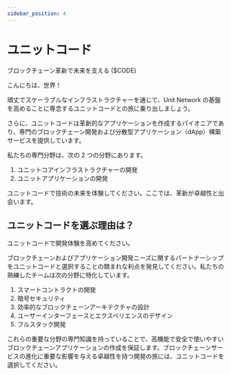 ```yaml
---
sidebar_position: 4
---
```


# ユニットコード

ブロックチェーン革新で未来を支える ($CODE)

こんにちは、世界！

頑丈でスケーラブルなインフラストラクチャーを通じて、Unit Network の基盤を高めることに専念するユニットコードとの旅に乗り出しましょう。

さらに、ユニットコードは革新的なアプリケーションを作成するパイオニアであり、専門のブロックチェーン開発および分散型アプリケーション（dApp）構築サービスを提供しています。

私たちの専門分野は、次の 2 つの分野にあります。

1. ユニットコアインフラストラクチャーの開発
2. ユニットアプリケーションの開発

ユニットコードで技術の未来を体験してください。ここでは、革新が卓越性と出会います。

## ユニットコードを選ぶ理由は？

ユニットコードで開発体験を高めてください。

ブロックチェーンおよびアプリケーション開発ニーズに関するパートナーシップをユニットコードと選択することの類まれな利点を発見してください。私たちの熟練したチームは次の分野に特化しています。

1. スマートコントラクトの開発
2. 暗号セキュリティ
3. 効率的なブロックチェーンアーキテクチャの設計
4. ユーザーインターフェースとエクスペリエンスのデザイン
5. フルスタック開発

これらの重要な分野の専門知識を持っていることで、高機能で安全で使いやすいブロックチェーンアプリケーションの作成を保証します。ブロックチェーンサービスの進化に重要な影響を与える卓越性を持つ開発の旅には、ユニットコードを選択してください。
